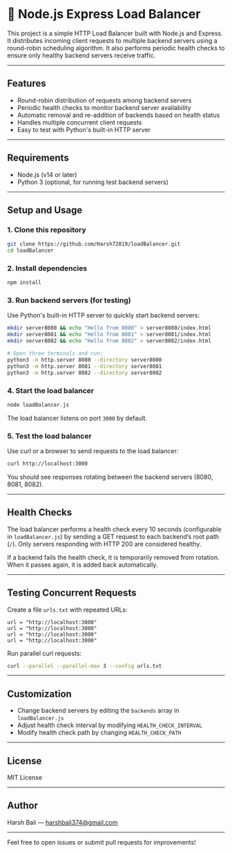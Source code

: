 # 🚀 Node.js Express Load Balancer

This project is a simple HTTP Load Balancer built with Node.js and Express. It distributes incoming client requests to multiple backend servers using a round-robin scheduling algorithm. It also performs periodic health checks to ensure only healthy backend servers receive traffic.

---

## Features

- Round-robin distribution of requests among backend servers
- Periodic health checks to monitor backend server availability
- Automatic removal and re-addition of backends based on health status
- Handles multiple concurrent client requests
- Easy to test with Python's built-in HTTP server

---

## Requirements

- Node.js (v14 or later)
- Python 3 (optional, for running test backend servers)

---

## Setup and Usage

### 1. Clone this repository

```bash
git clone https://github.com/Harsh72019/loadBalancer.git
cd loadBalancer
```

### 2. Install dependencies

```bash
npm install
```

### 3. Run backend servers (for testing)

Use Python's built-in HTTP server to quickly start backend servers:

```bash
mkdir server8080 && echo "Hello from 8080" > server8080/index.html
mkdir server8081 && echo "Hello from 8081" > server8081/index.html
mkdir server8082 && echo "Hello from 8082" > server8082/index.html

# Open three terminals and run:
python3 -m http.server 8080 --directory server8080
python3 -m http.server 8081 --directory server8081
python3 -m http.server 8082 --directory server8082
```

### 4. Start the load balancer

```bash
node loadBalancer.js
```

The load balancer listens on port `3000` by default.

### 5. Test the load balancer

Use curl or a browser to send requests to the load balancer:

```bash
curl http://localhost:3000
```

You should see responses rotating between the backend servers (8080, 8081, 8082).

---

## Health Checks

The load balancer performs a health check every 10 seconds (configurable in `loadBalancer.js`) by sending a GET request to each backend’s root path (`/`). Only servers responding with HTTP 200 are considered healthy.

If a backend fails the health check, it is temporarily removed from rotation. When it passes again, it is added back automatically.

---

## Testing Concurrent Requests

Create a file `urls.txt` with repeated URLs:

```
url = "http://localhost:3000"
url = "http://localhost:3000"
url = "http://localhost:3000"
url = "http://localhost:3000"
```

Run parallel curl requests:

```bash
curl --parallel --parallel-max 3 --config urls.txt
```

---

## Customization

- Change backend servers by editing the `backends` array in `loadBalancer.js`
- Adjust health check interval by modifying `HEALTH_CHECK_INTERVAL`
- Modify health check path by changing `HEALTH_CHECK_PATH`

---

## License

MIT License

---

## Author

Harsh Bali — [harshbali374@gmail.com](mailto:harshbali374@gmail.com)

---

Feel free to open issues or submit pull requests for improvements!
